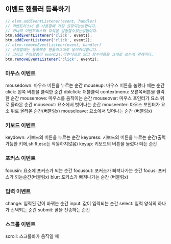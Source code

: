 ## 이벤트 핸들러 등록하기
```js
// elem.addEventListener(event, handler)
// 이벤트리스너 를 사용할때 가장 권장되는방법이다.
// 하나의 이벤트리스터 각각을 설정할수있는방법이다.
btn.addEventListener('click', event1);
btn.addEventListener('click', event2);
// elem.removeEventListenr(event, handler)
// 삭제할때는 등록해준 핸들러그대로 넣어줘야합니다.
// 그리고 주의할점이 event2()이런식으로 말고 함수이름을 그대로 쓰는게 관례이다.
btn.removeEventListener('click', event2);
```

### **마우스 이벤트**
mousedown: 마우스 버튼을 누르는 순간
mouseup: 마우스 버튼을 눌렀다 떼는 순간
click: 왼쪽 버튼을 클릭한 순간
dblclick: 더블클릭
contextmenu: 오른쪽버튼을 클릭한 순간
mousemove: 마우스를 움직이는 순간
mouseover: 마우스 포인터가 요소 위로 올라온 순간
mouseout: 요소에서 벗어나는 순간
mouseenter: 마우스 포인터가 요소 위로 올라온 순간(버블링x)
mouseleave: 요소에서 벗어나는 순간 (버블링x)

### **키보드 이벤트**
keydown: 키보드의 버튼을 누르는 순간
keypress: 키보드의 버튼을 누르는 순간(출력가능한 키에,shift,esc는 작동하지않음)
keyup: 키보드의 버튼을 눌렀다 떼는 순간

### **포커스 이벤트**
focusin: 요소에 포커스가 되는 순간
focusout: 포커스가 빠져나가는 순간
focus: 포커스가 되는순간(버블링x)
blur: 포커스가 빠져나가는 순간 (버블링x)

### **입력 이벤트**
change: 입력된 값이 바뀌는 순간
input: 값이 입력되는 순간
select: 입력 양식의 하나가 선택되는 순간
submit: 폼을 전송하는 순간

### **스크롤 이벤트**
scroll: 스크롤바가 움직일 때